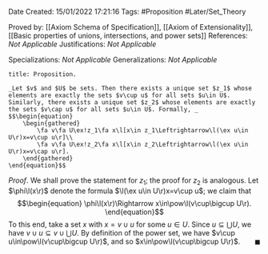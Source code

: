 <div class="topSpace"></div>

Date Created: 15/01/2022 17:21:16
Tags: #Proposition #Later/Set_Theory

Proved by: [[Axiom Schema of Specification]], [[Axiom of Extensionality]], [[Basic properties of unions, intersections, and power sets]]
References: _Not Applicable_
Justifications: _Not Applicable_

Specializations: _Not Applicable_
Generalizations: _Not Applicable_

``` ad-Proposition
title: Proposition.

_Let $v$ and $U$ be sets. Then there exists a unique set $z_1$ whose elements are exactly the sets $v\cup u$ for all sets $u\in U$. Similarly, there exists a unique set $z_2$ whose elements are exactly the sets $v\cap u$ for all sets $u\in U$. Formally, _
$$\begin{equation}
    \begin{gathered}
        \fa v\fa U\ex!z_1\fa x\l[x\in z_1\Leftrightarrow\l(\ex u\in U\r)x=v\cup u\r]\\
        \fa v\fa U\ex!z_2\fa x\l[x\in z_2\Leftrightarrow\l(\ex u\in U\r)x=v\cap u\r].
    \end{gathered}
\end{equation}$$

```

_Proof_. We shall prove the statement for $z_1$; the proof for $z_2$ is analogous. Let $\phi\l(x\r)$ denote the formula $\l(\ex u\in U\r)x=v\cup u$; we claim that
$$\begin{equation}
    \phi\l(x\r)\Rightarrow x\in\pow\l(v\cup\bigcup U\r).
\end{equation}$$
To this end, take a set $x$ with $x=v\cup u$ for some $u\in U$. Since $u\subseteq\bigcup U$, we have $v\cup u\subseteq v\cup\bigcup U$. By definition of the power set, we have $v\cup u\in\pow\l(v\cup\bigcup U\r)$, and so $x\in\pow\l(v\cup\bigcup U\r)$.<span style="float:right;">$\blacksquare$</span>
